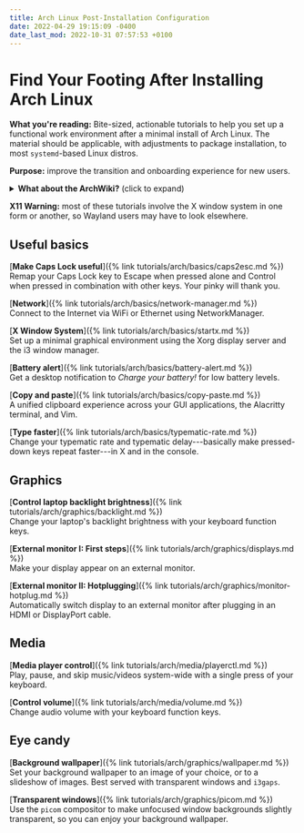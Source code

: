```yaml
---
title: Arch Linux Post-Installation Configuration
date: 2022-04-29 19:15:09 -0400
date_last_mod: 2022-10-31 07:57:53 +0100
---
```


# Find Your Footing After Installing Arch Linux

**What you're reading:** Bite-sized, actionable tutorials to help you set up a functional work environment after a minimal install of Arch Linux.
The material should be applicable, with adjustments to package installation, to most `systemd`-based Linux distros.

**Purpose:** improve the transition and onboarding experience for new users.

<details>
  <summary>
  <strong>What about the ArchWiki?</strong> (click to expand)
  </summary>
  <p>I’ve tried to address the following issue:
  the ArchWiki, kind of like the Unix <code class="language-plaintext highlighter-rouge">man</code> pages, is the best place to go when you know what you’re doing and what you’re looking for,
  but can be intimidating to new users because of the sheer amount of information, the lack of strong opinions on how to approach a given topic, and the need to read multiple cross-linked articles before fully understanding a concept.</p>

  <p>This series is <em>intentionally</em> opinionated, and leans towards a minimalistic setup of the i3 window manager with the X Window System.
  It aims to make you quickly functional by teaching atomic tasks in self-contained, immediately actionable articles.</p>

  <p>Spending hours hopping through the ArchWiki’s cross-referenced articles is great—that’s how I learned myself—but in hindsight I’d argue that it’s not excessive hand-holding to first walk a new user through reliably connecting to the Internet, using their monitor, copying and pasting text, and confidently performing the handful of other basic, generally taken-for-granted tasks needed to find your footing on Arch Linux.</p>
</details>

**X11 Warning:** most of these tutorials involve the X window system in one form or another, so Wayland users may have to look elsewhere.

## Useful basics

[**Make Caps Lock useful**]({% link tutorials/arch/basics/caps2esc.md %})
<br>
Remap your Caps Lock key to Escape when pressed alone and Control when pressed in combination with other keys.
Your pinky will thank you.

[**Network**]({% link tutorials/arch/basics/network-manager.md %})
<br>
Connect to the Internet via WiFi or Ethernet using NetworkManager.

[**X Window System**]({% link tutorials/arch/basics/startx.md %})
<br>
Set up a minimal graphical environment using the Xorg display server and the i3 window manager.

<!-- [**USB**]({% link tutorials/arch/basics/usb.md %}) -->
<!-- <br> -->
<!-- Read and write data from external USB drives. -->

[**Battery alert**]({% link tutorials/arch/basics/battery-alert.md %})
<br>
Get a desktop notification to *Charge your battery!* for low battery levels.

[**Copy and paste**]({% link tutorials/arch/basics/copy-paste.md %})
<br>
A unified clipboard experience across your GUI applications, the Alacritty terminal, and Vim.

[**Type faster**]({% link tutorials/arch/basics/typematic-rate.md %})
<br>
Change your typematic rate and typematic delay---basically make pressed-down keys repeat faster---in X and in the console.

## Graphics

[**Control laptop backlight brightness**]({% link tutorials/arch/graphics/backlight.md %})
<br>
Change your laptop's backlight brightness with your keyboard function keys.

[**External monitor I: First steps**]({% link tutorials/arch/graphics/displays.md %})
<br>
Make your display appear on an external monitor.

[**External monitor II: Hotplugging**]({% link tutorials/arch/graphics/monitor-hotplug.md %}) <br>
Automatically switch display to an external monitor after plugging in an HDMI or DisplayPort cable.

## Media

[**Media player control**]({% link tutorials/arch/media/playerctl.md %})
<br>
Play, pause, and skip music/videos system-wide with a single press of your keyboard.

[**Control volume**]({% link tutorials/arch/media/volume.md %})
<br>
Change audio volume with your keyboard function keys.

## Eye candy

[**Background wallpaper**]({% link tutorials/arch/graphics/wallpaper.md %})
<br>
Set your background wallpaper to an image of your choice, or to a slideshow of images.
Best served with transparent windows and `i3gaps`.

[**Transparent windows**]({% link tutorials/arch/graphics/picom.md %})
<br>
Use the `picom` compositor to make unfocused window backgrounds slightly transparent, so you can enjoy your background wallpaper.
